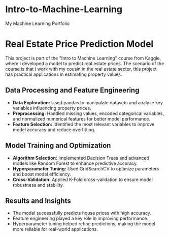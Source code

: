 # Intro-to-Machine-Learning
My Machine Learning Portfolio
# Real Estate Price Prediction Model
This project is part of the "Intro to Machine Learning" course from Kaggle, where I developed a model to predict real estate prices. 
The scenario of the course is that I work with my cousin in the real estate sector, this project has practical applications in estimating property values.
## Data Processing and Feature Engineering ##
* **Data Exploration:** Used pandas to manipulate datasets and analyze key variables influencing property prices.
* **Preprocessing:** Handled missing values, encoded categorical variables, and normalized numerical features for better model performance.
* **Feature Selection:** Identified the most relevant variables to improve model accuracy and reduce overfitting.
## Model Training and Optimization ##
* **Algorithm Selection:** Implemented Decision Trees and advanced models like Random Forest to enhance predictive accuracy.
* **Hyperparameter Tuning:** Used GridSearchCV to optimize parameters and boost model efficiency.
* **Cross-Validation:** Applied K-Fold cross-validation to ensure model robustness and stability.
## Results and Insights ##
* The model successfully predicts house prices with high accuracy.
* Feature engineering played a key role in improving performance.
* Hyperparameter tuning helped refine predictions, making the model more reliable for real-world applications.

